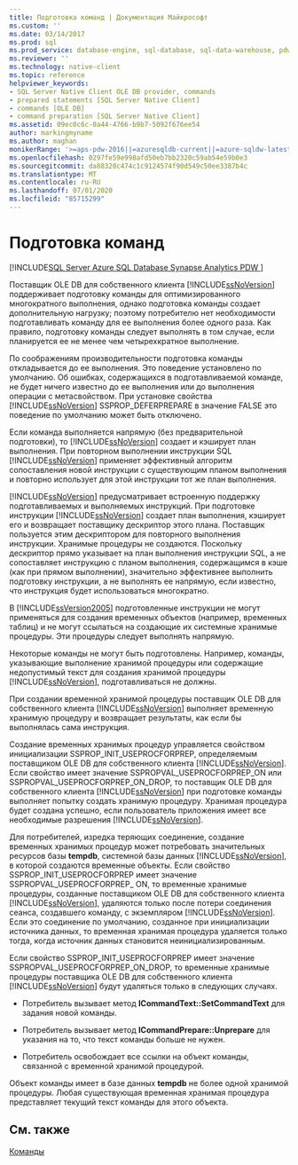```yaml
---
title: Подготовка команд | Документация Майкрософт
ms.custom: ''
ms.date: 03/14/2017
ms.prod: sql
ms.prod_service: database-engine, sql-database, sql-data-warehouse, pdw
ms.reviewer: ''
ms.technology: native-client
ms.topic: reference
helpviewer_keywords:
- SQL Server Native Client OLE DB provider, commands
- prepared statements [SQL Server Native Client]
- commands [OLE DB]
- command preparation [SQL Server Native Client]
ms.assetid: 09ec0c6c-0a44-4766-b9b7-5092f676ee54
author: markingmyname
ms.author: maghan
monikerRange: '>=aps-pdw-2016||=azuresqldb-current||=azure-sqldw-latest||>=sql-server-2016||=sqlallproducts-allversions||>=sql-server-linux-2017||=azuresqldb-mi-current'
ms.openlocfilehash: 0297fe59e998afd50eb7bb2320c59ab54e59b0e3
ms.sourcegitcommit: da88320c474c1c9124574f90d549c50ee3387b4c
ms.translationtype: MT
ms.contentlocale: ru-RU
ms.lasthandoff: 07/01/2020
ms.locfileid: "85715299"
---
```

# <a name="preparing-commands"></a>Подготовка команд
[!INCLUDE[SQL Server Azure SQL Database Synapse Analytics PDW ](../../includes/applies-to-version/sql-asdb-asdbmi-asdw-pdw.md)]

  Поставщик OLE DB для собственного клиента [!INCLUDE[ssNoVersion](../../includes/ssnoversion-md.md)] поддерживает подготовку команды для оптимизированного многократного выполнения, однако подготовка команды создает дополнительную нагрузку; поэтому потребителю нет необходимости подготавливать команду для ее выполнения более одного раза. Как правило, подготовку команды следует выполнять в том случае, если планируется ее не менее чем четырехкратное выполнение.  
  
 По соображениям производительности подготовка команды откладывается до ее выполнения. Это поведение установлено по умолчанию. Об ошибках, содержащихся в подготавливаемой команде, не будет ничего известно до ее выполнения или до выполнения операции с метасвойством. При установке свойства [!INCLUDE[ssNoVersion](../../includes/ssnoversion-md.md)] SSPROP_DEFERPREPARE в значение FALSE это поведение по умолчанию может быть отключено.  
  
 Если команда выполняется напрямую (без предварительной подготовки), то [!INCLUDE[ssNoVersion](../../includes/ssnoversion-md.md)] создает и кэширует план выполнения. При повторном выполнении инструкции SQL [!INCLUDE[ssNoVersion](../../includes/ssnoversion-md.md)] применяет эффективный алгоритм сопоставления новой инструкции с существующим планом выполнения и повторно использует для этой инструкции тот же план выполнения.  
  
 [!INCLUDE[ssNoVersion](../../includes/ssnoversion-md.md)] предусматривает встроенную поддержку подготавливаемых и выполняемых инструкций. При подготовке инструкции [!INCLUDE[ssNoVersion](../../includes/ssnoversion-md.md)] создает план выполнения, кэширует его и возвращает поставщику дескриптор этого плана. Поставщик пользуется этим дескриптором для повторного выполнения инструкции. Хранимые процедуры не создаются. Поскольку дескриптор прямо указывает на план выполнения инструкции SQL, а не сопоставляет инструкцию с планом выполнения, содержащимся в кэше (как при прямом выполнении), значительно эффективнее выполнить подготовку инструкции, а не выполнять ее напрямую, если известно, что инструкция будет использоваться многократно.  
  
 В [!INCLUDE[ssVersion2005](../../includes/ssversion2005-md.md)] подготовленные инструкции не могут применяться для создания временных объектов (например, временных таблиц) и не могут ссылаться на создающие их системные хранимые процедуры. Эти процедуры следует выполнять напрямую.  
  
 Некоторые команды не могут быть подготовлены. Например, команды, указывающие выполнение хранимой процедуры или содержащие недопустимый текст для создания хранимой процедуры [!INCLUDE[ssNoVersion](../../includes/ssnoversion-md.md)], подготавливаться не должны.  
  
 При создании временной хранимой процедуры поставщик OLE DB для собственного клиента [!INCLUDE[ssNoVersion](../../includes/ssnoversion-md.md)] выполняет временную хранимую процедуру и возвращает результаты, как если бы выполнялась сама инструкция.  
  
 Создание временных хранимых процедур управляется свойством инициализации SSPROP_INIT_USEPROCFORPREP, определяемым поставщиком OLE DB для собственного клиента [!INCLUDE[ssNoVersion](../../includes/ssnoversion-md.md)]. Если свойство имеет значение SSPROPVAL_USEPROCFORPREP_ON или SSPROPVAL_USEPROCFORPREP_ON_DROP, то поставщик OLE DB для собственного клиента [!INCLUDE[ssNoVersion](../../includes/ssnoversion-md.md)] при подготовке команды выполняет попытку создать хранимую процедуру. Хранимая процедура будет создана успешно, если пользователь приложения имеет все необходимые разрешения [!INCLUDE[ssNoVersion](../../includes/ssnoversion-md.md)].  
  
 Для потребителей, изредка теряющих соединение, создание временных хранимых процедур может потребовать значительных ресурсов базы **tempdb**, системной базы данных [!INCLUDE[ssNoVersion](../../includes/ssnoversion-md.md)], в которой создаются временные объекты. Если свойство SSPROP_INIT_USEPROCFORPREP имеет значение SSPROPVAL_USEPROCFORPREP_ ON, то временные хранимые процедуры, созданные поставщиком OLE DB для собственного клиента [!INCLUDE[ssNoVersion](../../includes/ssnoversion-md.md)], удаляются только после потери соединения сеанса, создавшего команду, с экземпляром [!INCLUDE[ssNoVersion](../../includes/ssnoversion-md.md)]. Если это соединение по умолчанию, созданное при инициализации источника данных, то временная хранимая процедура удаляется только тогда, когда источник данных становится неинициализированным.  
  
 Если свойство SSPROP_INIT_USEPROCFORPREP имеет значение SSPROPVAL_USEPROCFORPREP_ON_DROP, то временные хранимые процедуры поставщика OLE DB для собственного клиента [!INCLUDE[ssNoVersion](../../includes/ssnoversion-md.md)] будут удаляться только в следующих случаях.  
  
-   Потребитель вызывает метод **ICommandText::SetCommandText** для задания новой команды.  
  
-   Потребитель вызывает метод **ICommandPrepare::Unprepare** для указания на то, что текст команды больше не нужен.  
  
-   Потребитель освобождает все ссылки на объект команды, связанной с временной хранимой процедурой.  
  
 Объект команды имеет в базе данных **tempdb** не более одной хранимой процедуры. Любая существующая временная хранимая процедура представляет текущий текст команды для этого объекта.  
  
## <a name="see-also"></a>См. также  
 [Команды](../../relational-databases/native-client-ole-db-commands/commands.md)  
  
  
